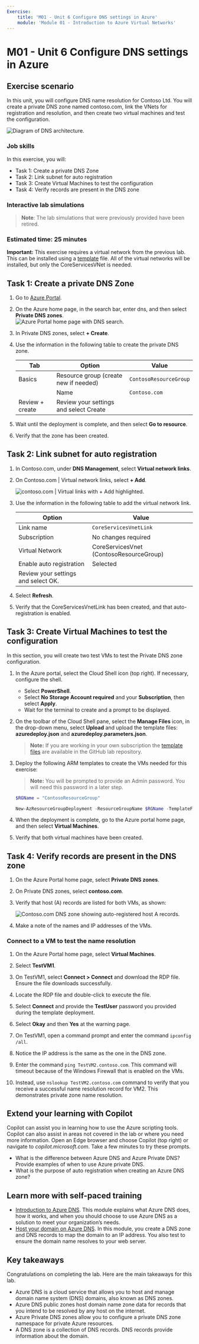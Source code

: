 ```yaml
---
Exercise:
    title: 'M01 - Unit 6 Configure DNS settings in Azure'
    module: 'Module 01 - Introduction to Azure Virtual Networks'
---
```


# M01 - Unit 6 Configure DNS settings in Azure

## Exercise scenario

In this unit, you will configure DNS name resolution for Contoso Ltd. You will create a private DNS zone named contoso.com, link the VNets for registration and resolution, and then create two virtual machines and test the configuration.

![Diagram of DNS architecture.](../media/6-exercise-configure-domain-name-servers-configuration-azure.png)

### Job skills
In this exercise, you will:

+ Task 1: Create a private DNS Zone
+ Task 2: Link subnet for auto registration
+ Task 3: Create Virtual Machines to test the configuration
+ Task 4: Verify records are present in the DNS zone

### Interactive lab simulations

>**Note**: The lab simulations that were previously provided have been retired.

### Estimated time: 25 minutes

**Important:** This exercise requires a virtual network from the previous lab. This can be installed using a [template](https://github.com/MicrosoftLearning/AZ-700-Designing-and-Implementing-Microsoft-Azure-Networking-Solutions/tree/master/Allfiles/Exercises/M01/template.json) file. All of the virtual networks will be installed, but only the CoreServicesVNet is needed. 

## Task 1: Create a private DNS Zone

1. Go to [Azure Portal](https://portal.azure.com/).

1. On the Azure home page, in the search bar, enter dns, and then select **Private DNS zones**.  
   ![Azure Portal home page with DNS search.](../media/create-private-dns-zone.png)

1. In Private DNS zones, select **+ Create**.

1. Use the information in the following table to create the private DNS zone.

    | **Tab**         | **Option**                             | **Value**            |
    | --------------- | -------------------------------------- | -------------------- |
    | Basics          | Resource group  (create new if needed) | `ContosoResourceGroup` |
    |                 | Name                                   | `Contoso.com`          |
    | Review + create | Review your settings and select Create |                      |

1. Wait until the deployment is complete, and then select **Go to resource**.

1. Verify that the zone has been created.

## Task 2: Link subnet for auto registration

1. In Contoso.com, under **DNS Management**, select **Virtual network links**.

1. On Contoso.com \| Virtual network links, select **+ Add**.

    ![contoso.com \| Virtual links with + Add highlighted.](../media/add-network-link-dns.png)

1. Use the information in the following table to add the virtual network link.

    | **Option**                          | **Value**                               |
    | ----------------------------------- | --------------------------------------- |
    | Link name                           | `CoreServicesVnetLink`                   |
    | Subscription                        | No changes required                     |
    | Virtual Network                     | CoreServicesVnet (ContosoResourceGroup) |
    | Enable auto registration            | Selected                                |
    | Review your settings and select OK. |                                         |

1. Select **Refresh**.

1. Verify that the CoreServicesVnetLink has been created, and that auto-registration is enabled.

## Task 3: Create Virtual Machines to test the configuration

In this section, you will create two test VMs to test the Private DNS zone configuration.

1. In the Azure portal, select the Cloud Shell icon (top right). If necessary, configure the shell.  
    + Select **PowerShell**.
    + Select **No Storage Account required** and your **Subscription**, then select **Apply**.
    + Wait for the terminal to create and a prompt to be displayed. 

1. On the toolbar of the Cloud Shell pane, select the **Manage Files** icon, in the drop-down menu, select **Upload** and upload the template files: **azuredeploy.json** and **azuredeploy.parameters.json**.

   >**Note:** If you are working in your own subscription the [template files](https://github.com/MicrosoftLearning/AZ-700-Designing-and-Implementing-Microsoft-Azure-Networking-Solutions/tree/master/Allfiles/Exercises) are available in the GitHub lab repository.
   
1. Deploy the following ARM templates to create the VMs needed for this exercise:

   >**Note:** You will be prompted to provide an Admin password. You will need this password in a later step. 

   ```powershell
   $RGName = "ContosoResourceGroup"
   
   New-AzResourceGroupDeployment -ResourceGroupName $RGName -TemplateFile azuredeploy.json -TemplateParameterFile azuredeploy.parameters.json
   ```
  
1. When the deployment is complete, go to the Azure portal home page, and then select **Virtual Machines**.

1. Verify that both virtual machines have been created.

## Task 4: Verify records are present in the DNS zone

1. On the Azure Portal home page, select **Private DNS zones**.

1. On Private DNS zones, select **contoso.com**.

1. Verify that host (A) records are listed for both VMs, as shown:

    ![Contoso.com DNS zone showing auto-registered host A records.](../media/contoso_com-dns-zone.png)

1. Make a note of the names and IP addresses of the VMs.

### Connect to a VM to test the name resolution

1. On the Azure Portal home page, select **Virtual Machines**.

1. Select **TestVM1**.

1. On TestVM1, select **Connect &gt; Connect** and download the RDP file. Ensure the file downloads successfully.

1. Locate the RDP file and double-click to execute the file.

1. Select **Connect** and provide the **TestUser** password you provided during the template deployment.

1. Select **Okay** and then **Yes** at the warning page.

1. On TestVM1, open a command prompt and enter the command `ipconfig /all`.

1. Notice the IP address is the same as the one in the DNS zone.

1. Enter the command `ping TestVM2.contoso.com`. This command will timeout because of the Windows Firewall that is enabled on the VMs.

1. Instead, use `nslookup TestVM2.contoso.com` command to verify that you receive a successful name resolution record for VM2. This demonstrates private zone name resolution. 

## Extend your learning with Copilot

Copilot can assist you in learning how to use the Azure scripting tools. Copilot can also assist in areas not covered in the lab or where you need more information. Open an Edge browser and choose Copilot (top right) or navigate to *copilot.microsoft.com*. Take a few minutes to try these prompts.
+ What is the difference between Azure DNS and Azure Private DNS? Provide examples of when to use Azure private DNS.
+ What is the purpose of auto registration when creating an Azure DNS zone?

## Learn more with self-paced training

+ [Introduction to Azure DNS](https://learn.microsoft.com/training/modules/intro-to-azure-dns/). This module explains what Azure DNS does, how it works, and when you should choose to use Azure DNS as a solution to meet your organization’s needs.
+ [Host your domain on Azure DNS](https://learn.microsoft.com/training/modules/host-domain-azure-dns/). In this module, you create a DNS zone and DNS records to map the domain to an IP address. You also test to ensure the domain name resolves to your web server.

## Key takeaways

Congratulations on completing the lab. Here are the main takeaways for this lab. 

+ Azure DNS is a cloud service that allows you to host and manage domain name system (DNS) domains, also known as DNS zones. 
+ Azure DNS public zones host domain name zone data for records that you intend to be resolved by any host on the internet.
+ Azure Private DNS zones allow you to configure a private DNS zone namespace for private Azure resources.
+ A DNS zone is a collection of DNS records. DNS records provide information about the domain.
